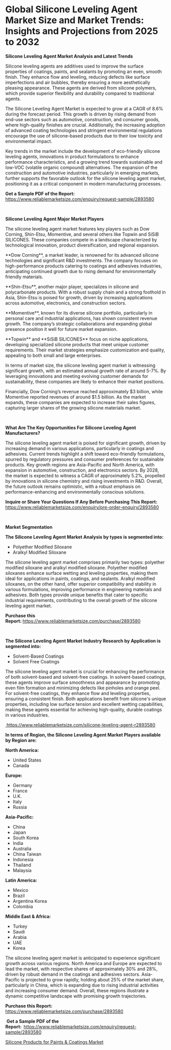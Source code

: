 <p><h1>Global Silicone Leveling Agent Market Size and Market Trends: Insights and Projections from 2025 to 2032</h1></p><p><strong>Silicone Leveling Agent Market Analysis and Latest Trends</strong></p>
<p><p>Silicone leveling agents are additives used to improve the surface properties of coatings, paints, and sealants by promoting an even, smooth finish. They enhance flow and leveling, reducing defects like surface imperfections and air bubbles, thereby ensuring a more aesthetically pleasing appearance. These agents are derived from silicone polymers, which provide superior flexibility and durability compared to traditional agents.</p><p>The Silicone Leveling Agent Market is expected to grow at a CAGR of 8.6% during the forecast period. This growth is driven by rising demand from end-use sectors such as automotive, construction, and consumer goods, where high-quality finishes are crucial. Additionally, the increasing adoption of advanced coating technologies and stringent environmental regulations encourage the use of silicone-based products due to their low toxicity and environmental impact.</p><p>Key trends in the market include the development of eco-friendly silicone leveling agents, innovations in product formulations to enhance performance characteristics, and a growing trend towards sustainable and low-VOC (volatile organic compound) alternatives. The expansion of the construction and automotive industries, particularly in emerging markets, further supports the favorable outlook for the silicone leveling agent market, positioning it as a critical component in modern manufacturing processes.</p></p>
<p><strong>Get a Sample PDF of the Report:&nbsp;</strong> <a href="https://www.reliablemarketsize.com/enquiry/request-sample/2893580?utm_campaign=2442&utm_medium=2&utm_source=Github&utm_content=ia&utm_term=15032025&utm_id=silicone-leveling-agent">https://www.reliablemarketsize.com/enquiry/request-sample/2893580</a></p>
<p>&nbsp;</p>
<p><strong>Silicone Leveling Agent Major Market Players</strong></p>
<p><p>The silicone leveling agent market features key players such as Dow Corning, Shin-Etsu, Momentive, and several others like Topwin and SiSiB SILICONES. These companies compete in a landscape characterized by technological innovation, product diversification, and regional expansion.</p><p>**Dow Corning**, a market leader, is renowned for its advanced silicone technologies and significant R&D investments. The company focuses on high-performance products catering to coatings and adhesives industries, anticipating continued growth due to rising demand for environmentally friendly materials.</p><p>**Shin-Etsu**, another major player, specializes in silicone and polycarbonate products. With a robust supply chain and a strong foothold in Asia, Shin-Etsu is poised for growth, driven by increasing applications across automotive, electronics, and construction sectors.</p><p>**Momentive**, known for its diverse silicone portfolio, particularly in personal care and industrial applications, has shown consistent revenue growth. The company’s strategic collaborations and expanding global presence position it well for future market expansion.</p><p>**Topwin** and **SiSiB SILICONES** focus on niche applications, developing specialized silicone products that meet unique customer requirements. Their market strategies emphasize customization and quality, appealing to both small and large enterprises.</p><p>In terms of market size, the silicone leveling agent market is witnessing significant growth, with an estimated annual growth rate of around 5-7%. By leveraging innovations and meeting evolving customer demands for sustainability, these companies are likely to enhance their market positions.</p><p>Financially, Dow Corning’s revenue reached approximately $3 billion, while Momentive reported revenues of around $1.5 billion. As the market expands, these companies are expected to increase their sales figures, capturing larger shares of the growing silicone materials market.</p></p>
<p>&nbsp;</p>
<p><strong>What Are The Key Opportunities For Silicone Leveling Agent Manufacturers?</strong></p>
<p><p>The silicone leveling agent market is poised for significant growth, driven by increasing demand in various applications, particularly in coatings and adhesives. Current trends highlight a shift toward eco-friendly formulations, spurred by regulatory pressures and consumer preferences for sustainable products. Key growth regions are Asia-Pacific and North America, with expansion in automotive, construction, and electronics sectors. By 2028, the market is expected to witness a CAGR of approximately 5.2%, propelled by innovations in silicone chemistry and rising investments in R&D. Overall, the future outlook remains optimistic, with a robust emphasis on performance-enhancing and environmentally conscious solutions.</p></p>
<p><strong>Inquire or Share Your Questions If Any Before Purchasing This Report:</strong> <a href="https://www.reliablemarketsize.com/enquiry/pre-order-enquiry/2893580?utm_campaign=2442&utm_medium=2&utm_source=Github&utm_content=ia&utm_term=15032025&utm_id=silicone-leveling-agent">https://www.reliablemarketsize.com/enquiry/pre-order-enquiry/2893580</a></p>
<p>&nbsp;</p>
<p><strong>Market Segmentation</strong></p>
<p><strong>The Silicone Leveling Agent Market Analysis by types is segmented into:</strong></p>
<p><ul><li>Polyether Modified Siloxane</li><li>Aralkyl Modified Siloxane</li></ul></p>
<p><p>The silicone leveling agent market comprises primarily two types: polyether modified siloxane and aralkyl modified siloxane. Polyether modified siloxanes enhance surface wetting and leveling properties, making them ideal for applications in paints, coatings, and sealants. Aralkyl modified siloxanes, on the other hand, offer superior compatibility and stability in various formulations, improving performance in engineering materials and adhesives. Both types provide unique benefits that cater to specific industrial requirements, contributing to the overall growth of the silicone leveling agent market.</p></p>
<p><strong>Purchase this Report:&nbsp;</strong><a href="https://www.reliablemarketsize.com/purchase/2893580?utm_campaign=2442&utm_medium=2&utm_source=Github&utm_content=ia&utm_term=15032025&utm_id=silicone-leveling-agent">https://www.reliablemarketsize.com/purchase/2893580</a></p>
<p>&nbsp;</p>
<p><strong>The Silicone Leveling Agent Market Industry Research by Application is segmented into:</strong></p>
<p><ul><li>Solvent-Based Coatings</li><li>Solvent Free Coatings</li></ul></p>
<p><p>The silicone leveling agent market is crucial for enhancing the performance of both solvent-based and solvent-free coatings. In solvent-based coatings, these agents improve surface smoothness and appearance by promoting even film formation and minimizing defects like pinholes and orange peel. For solvent-free coatings, they enhance flow and leveling properties, ensuring a consistent finish. Both applications benefit from silicone's unique properties, including low surface tension and excellent wetting capabilities, making these agents essential for achieving high-quality, durable coatings in various industries.</p></p>
<p><a href="https://www.reliablemarketsize.com/silicone-leveling-agent-r2893580?utm_campaign=2442&utm_medium=2&utm_source=Github&utm_content=ia&utm_term=15032025&utm_id=silicone-leveling-agent">&nbsp;https://www.reliablemarketsize.com/silicone-leveling-agent-r2893580</a></p>
<p><strong>In terms of Region, the Silicone Leveling Agent Market Players available by Region are:</strong></p>
<p>
    <p> <strong> North America: </strong>
        <ul>
            <li>United States</li>
            <li>Canada</li>
        </ul>
        </p> 
    <p> <strong> Europe: </strong>
        <ul>
            <li>Germany</li>
            <li>France</li>
            <li>U.K.</li>
            <li>Italy</li>
            <li>Russia</li>
        </ul>
        </p> 
    <p> <strong> Asia-Pacific: </strong>
        <ul>
            <li>China</li>
            <li>Japan</li>
            <li>South Korea</li>
            <li>India</li>
            <li>Australia</li>
            <li>China Taiwan</li>
            <li>Indonesia</li>
            <li>Thailand</li>
            <li>Malaysia</li>
        </ul>
        </p> 
    <p> <strong> Latin America: </strong>
        <ul>
            <li>Mexico</li>
            <li>Brazil</li>
            <li>Argentina Korea</li>
            <li>Colombia</li>
        </ul>
        </p> 
    <p> <strong> Middle East & Africa: </strong>
        <ul>
            <li>Turkey</li>
            <li>Saudi</li>
            <li>Arabia</li>
            <li>UAE</li>
            <li>Korea</li>
        </ul>
    </p>
    </p>
<p><p>The silicone leveling agent market is anticipated to experience significant growth across various regions. North America and Europe are expected to lead the market, with respective shares of approximately 30% and 28%, driven by robust demand in the coatings and adhesives sectors. Asia-Pacific is projected to grow rapidly, holding about 25% of the market share, particularly in China, which is expanding due to rising industrial activities and increasing consumer demand. Overall, these regions illustrate a dynamic competitive landscape with promising growth trajectories.</p></p>
<p><strong>Purchase this Report: </strong><a href="https://www.reliablemarketsize.com/purchase/2893580?utm_campaign=2442&utm_medium=2&utm_source=Github&utm_content=ia&utm_term=15032025&utm_id=silicone-leveling-agent">https://www.reliablemarketsize.com/purchase/2893580</a></p>
<p>&nbsp;<strong>Get a Sample PDF of the Report:&nbsp;&nbsp;</strong><a href="https://www.reliablemarketsize.com/enquiry/request-sample/2893580?utm_campaign=2442&utm_medium=2&utm_source=Github&utm_content=ia&utm_term=15032025&utm_id=silicone-leveling-agent">https://www.reliablemarketsize.com/enquiry/request-sample/2893580</a></p>
<p><strong></strong></p>
<p><p><a href="https://github.com/FahadAhmed223/Market-Research-Report-List-1/blob/main/silicone-products-for-paints-coatings-market.md?utm_campaign=2442&utm_medium=2&utm_source=Github&utm_content=ia&utm_term=15032025&utm_id=silicone-leveling-agent">Silicone Products for Paints & Coatings Market</a></p></p>